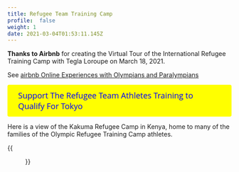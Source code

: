 ```yaml
---
title: Refugee Team Training Camp
profile:  false
weight: 1
date: 2021-03-04T01:53:11.145Z
---
```

**Thanks to Airbnb** for creating the Virtual Tour of the International Refugee Training Camp with Tegla Loroupe on March 18, 2021.

See [airbnb Online Experiences with Olympians and Paralympians](https://www.airbnb.com/s/experiences/olympics-online)

<a id='gfm-charity-donate-link' style='background-color:#ffff00; color: blue; border-radius: 4px; padding: 12px 24px; display: inline-block; text-decoration: none; vertical-align: middle; font-size: 18px; font-family: Open Sans,sans-serif; line-height: 24px' role='button' href='https://charity.gofundme.com/o/en/donate-widget/29892'>Support The Refugee Team Athletes Training to Qualify For Tokyo</a>


Here is a view of the Kakuma Refugee Camp in Kenya, home to many of the families of the Olympic Refugee Training Camp athletes.

{{<figure src="Kalobeyei-Setlement-Aerial-Shot-1.jpg" >}}
